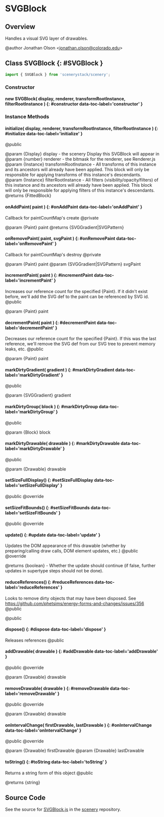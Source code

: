 # SVGBlock

## Overview

Handles a visual SVG layer of drawables.

@author Jonathan Olson &lt;jonathan.olson@colorado.edu&gt;

## Class SVGBlock {: #SVGBlock }


```js
import { SVGBlock } from 'scenerystack/scenery';
```
### Constructor

#### new SVGBlock( display, renderer, transformRootInstance, filterRootInstance ) {: #constructor data-toc-label='constructor' }

### Instance Methods

#### initialize( display, renderer, transformRootInstance, filterRootInstance ) {: #initialize data-toc-label='initialize' }

@public

@param {Display} display - the scenery Display this SVGBlock will appear in
@param {number} renderer - the bitmask for the renderer, see Renderer.js
@param {Instance} transformRootInstance - All transforms of this instance and its ancestors will already have been
                                          applied. This block will only be responsible for applying transforms of
                                          this instance's descendants.
@param {Instance} filterRootInstance - All filters (visibility/opacity/filters) of this instance and its ancestors
                                       will already have been applied. This block will only be responsible for
                                       applying filters of this instance's descendants.
@returns {FittedBlock}

#### onAddPaint( paint ) {: #onAddPaint data-toc-label='onAddPaint' }

Callback for paintCountMap's create
@private

@param {Paint} paint
@returns {SVGGradient|SVGPattern}

#### onRemovePaint( paint, svgPaint ) {: #onRemovePaint data-toc-label='onRemovePaint' }

Callback for paintCountMap's destroy
@private

@param {Paint} paint
@param {SVGGradient|SVGPattern} svgPaint

#### incrementPaint( paint ) {: #incrementPaint data-toc-label='incrementPaint' }

Increases our reference count for the specified {Paint}. If it didn't exist before, we'll add the SVG def to the
paint can be referenced by SVG id.
@public

@param {Paint} paint

#### decrementPaint( paint ) {: #decrementPaint data-toc-label='decrementPaint' }

Decreases our reference count for the specified {Paint}. If this was the last reference, we'll remove the SVG def
from our SVG tree to prevent memory leaks, etc.
@public

@param {Paint} paint

#### markDirtyGradient( gradient ) {: #markDirtyGradient data-toc-label='markDirtyGradient' }

@public

@param {SVGGradient} gradient

#### markDirtyGroup( block ) {: #markDirtyGroup data-toc-label='markDirtyGroup' }

@public

@param {Block} block

#### markDirtyDrawable( drawable ) {: #markDirtyDrawable data-toc-label='markDirtyDrawable' }

@public

@param {Drawable} drawable

#### setSizeFullDisplay() {: #setSizeFullDisplay data-toc-label='setSizeFullDisplay' }

@public
@override

#### setSizeFitBounds() {: #setSizeFitBounds data-toc-label='setSizeFitBounds' }

@public
@override

#### update() {: #update data-toc-label='update' }

Updates the DOM appearance of this drawable (whether by preparing/calling draw calls, DOM element updates, etc.)
@public
@override

@returns {boolean} - Whether the update should continue (if false, further updates in supertype steps should not
                     be done).

#### reduceReferences() {: #reduceReferences data-toc-label='reduceReferences' }

Looks to remove dirty objects that may have been disposed.
See https://github.com/phetsims/energy-forms-and-changes/issues/356
@public

@public

#### dispose() {: #dispose data-toc-label='dispose' }

Releases references
@public

#### addDrawable( drawable ) {: #addDrawable data-toc-label='addDrawable' }

@public
@override

@param {Drawable} drawable

#### removeDrawable( drawable ) {: #removeDrawable data-toc-label='removeDrawable' }

@public
@override

@param {Drawable} drawable

#### onIntervalChange( firstDrawable, lastDrawable ) {: #onIntervalChange data-toc-label='onIntervalChange' }

@public
@override

@param {Drawable} firstDrawable
@param {Drawable} lastDrawable

#### toString() {: #toString data-toc-label='toString' }

Returns a string form of this object
@public

@returns {string}



## Source Code

See the source for [SVGBlock.js](https://github.com/phetsims/scenery/blob/main/js/display/SVGBlock.js) in the [scenery](https://github.com/phetsims/scenery) repository.
